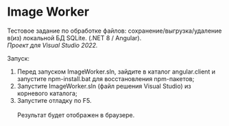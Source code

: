 # Image Worker
Тестовое задание по обработке файлов: сохранение/выгрузка/удаление в(из) локальной БД SQLite. (.NET 8 / Angular). <br/>
*Проект для Visual Studio 2022.*
<p>
Запуск:<br>
  <ol>
    <li>Перед запуском ImageWorker.sln, зайдите в каталог angular.client и запустите npm-install.bat для восстановления npm-пакетов;</li>
    <li>Запустите ImageWorker.sln (файл решения Visual Studio) из корневого каталога;</li>
    <li>Запустите отладку по F5.</li><br>
  Результат будет отображен в браузере.
  </ol>
</p>
